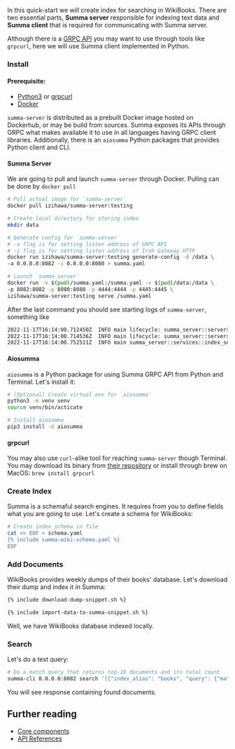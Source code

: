 In this quick-start we will create index for searching in WikiBooks. There are two essential parts, **Summa server** responsible for
indexing text data and **Summa client** that is required for communicating with Summa server. 

Although there is a [GRPC API](/summa/apis/grpc-api) you may want to use through tools like `grpcurl`, here we will use Summa client implemented in Python.

### Install <a name="setup"></a>

#### Prerequisite:
- [Python3](https://www.python.org/downloads/) or [grpcurl](https://github.com/fullstorydev/grpcurl)
- [Docker](https://www.docker.com/)

`summa-server` is distributed as a prebuilt Docker image hosted on Dockerhub, or may be build from sources. Summa exposes its APIs through GRPC what 
makes available it to use in all languages having GRPC client libraries. Additionally, there is an `aiosumma` Python packages
that provides Python client and CLI.

#### Summa Server
We are going to pull and launch `summa-server` through Docker. Pulling can be done by `docker pull`

```bash
# Pull actual image for `summa-server`
docker pull izihawa/summa-server:testing

# Create local directory for storing index
mkdir data

# Generate config for `summa-server`
# -a flag is for setting listen address of GRPC API
# -i flag is for setting listen address of Iroh Gateway HTTP
docker run izihawa/summa-server:testing generate-config -d /data \
-a 0.0.0.0:8082 -i 0.0.0.0:8080 > summa.yaml

# Launch `summa-server`
docker run -v $(pwd)/summa.yaml:/summa.yaml -v $(pwd)/data:/data \
-p 8082:8082 -p 8080:8080 -p 4444:4444 -p 4445:4445 \
izihawa/summa-server:testing serve /summa.yaml
```

After the last command you should see starting logs of `summa-server`, something like
```bash
2022-11-17T16:14:00.712450Z  INFO main lifecycle: summa_server::servers::metrics: action="binded" endpoint="0.0.0.0:8084"
2022-11-17T16:14:00.714536Z  INFO main lifecycle: summa_server::servers::grpc: action="binded" endpoint="0.0.0.0:8082"
2022-11-17T16:14:00.752511Z  INFO main summa_server::services::index_service: action="index_holders" index_holders={}
```

#### Aiosumma
`aiosumma` is a Python package for using Summa GRPC API from Python and Terminal. Let's install it:

```bash
# (Optional) Create virtual env for `aiosumma`
python3 -m venv venv
source venv/bin/acticate

# Install aiosumma
pip3 install -U aiosumma
```

#### grpcurl

You may also use `curl`-alike tool for reaching `summa-server` though Terminal.
You may download its binary from [their repository](https://github.com/fullstorydev/grpcurl/releases) or install through
brew on MacOS: `brew install grpcurl`

### Create Index
Summa is a schemaful search engines. It requires from you to define fields what you are going to use. Let's create
a schema for WikiBooks:

```bash
# Create index schema in file
cat << EOF > schema.yaml
{% include summa-wiki-schema.yaml %}
EOF
```

### Add Documents <a name="fill"></a>
WikiBooks provides weekly dumps of their books' database. 
Let's download their dump and index it in Summa:

```bash
{% include download-dump-snippet.sh %}
```

```bash   
{% include import-data-to-summa-snippet.sh %}
```

Well, we have WikiBooks database indexed locally.

### Search <a name="query"></a>
Let's do a test query:

```bash
# Do a match query that returns top-10 documents and its total count
summa-cli 0.0.0.0:8082 search '[{"index_alias": "books", "query": {"match": {"value": "astronomy"}}, "collectors": [{"top_docs": {"limit": 10}}, {"count": {}}]}]'
```

You will see response containing found documents.

## Further reading
- [Core components](/summa/core)
- [API References](/summa/apis)